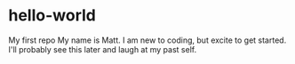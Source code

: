 # hello-world
My first repo
My name is Matt. I am new to coding, but excite to get started. I'll probably see this later and laugh at my past self.
